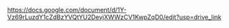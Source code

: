 https://docs.google.com/document/d/1Y-Vz69rLuzdY1cZdBzYVQtYU2DevjXWWzCV1KwpZqD0/edit?usp=drive_link
